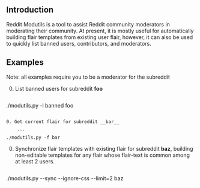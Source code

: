 Introduction
---

Reddit Modutils is a tool to assist Reddit community moderators in moderating
their community. At present, it is mostly useful for automatically building
flair templates from existing user flair, however, it can also be used to
quickly list banned users, contributors, and moderators.

Examples
---

Note: all examples require you to be a moderator for the subreddit

0. List banned users for subreddit __foo__

    ```
./modutils.py -l banned foo
```

0. Get current flair for subreddit __bar__

    ```
./modutils.py -f bar
```

0. Synchronize flair templates with existing flair for subreddit __baz__,
building non-editable templates for any flair whose flair-text is common among
at least 2 users.

    ```
./modutils.py --sync --ignore-css --limit=2 baz
```
